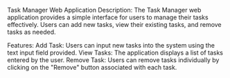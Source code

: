 Task Manager Web Application
Description:
The Task Manager web application provides a simple interface for users to manage their tasks effectively. Users can add new tasks, view their existing tasks, and remove tasks as needed.

Features:
Add Task: Users can input new tasks into the system using the text input field provided.
View Tasks: The application displays a list of tasks entered by the user.
Remove Task: Users can remove tasks individually by clicking on the "Remove" button associated with each task.
